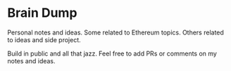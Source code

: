 # Brain Dump

Personal notes and ideas. Some related to Ethereum topics. Others related to ideas and side project.

Build in public and all that jazz. Feel free to add PRs or comments on my notes and ideas.